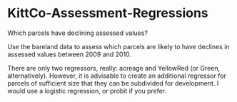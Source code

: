 # KittCo-Assessment-Regressions
Which parcels have declining assessed values?

Use the bareland data to assess which parcels are likely to have declines in assessed values between 2009 and 2010.

There are only two regressors, really: acreage and YellowRed (or Green, alternatively).  However, it is advisable to create an additional regressor for parcels of sufficient size that they can be subdivided for development.  I would use a logistic regression, or probit if you prefer.
